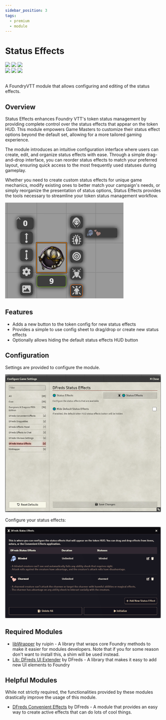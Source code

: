 ```yaml
---
sidebar_position: 3
tags:
  - premium
  - module
---
```


# Status Effects

<img src="https://img.shields.io/badge/Premium-aa0000?style=for-the-badge"/>
<img src="https://img.shields.io/badge/Any%20System-00aaaa?style=for-the-badge"/>
<a target="_blank" href="https://foundryvtt.com/packages/dfreds-status-effects"><img src="https://img.shields.io/badge/Download-2e2e2e?style=for-the-badge"/></a>
<br />
<img src="https://img.shields.io/badge/Version-v1.1.2-007ec6?style=for-the-badge&labelColor=555555" />
<img src="https://img.shields.io/badge/FVTT-12-fe6a1f?style=for-the-badge&labelColor=555555" />
<a target="_blank" href="https://forge-vtt.com/bazaar#package=dfreds-status-effects"><img src="https://img.shields.io/badge/dynamic/json?label=Installs&query=package.installs&suffix=%25&url=https://forge-vtt.com/api/bazaar/package/dfreds-status-effects&colorB=68a74f&style=for-the-badge"/></a>
<br/>
<br/>

A FoundryVTT module that allows configuring and editing of the status effects.

## Overview

Status Effects enhances Foundry VTT's token status management by providing
complete control over the status effects that appear on the token HUD. This
module empowers Game Masters to customize their status effect options beyond the
default set, allowing for a more tailored gaming experience.

The module introduces an intuitive configuration interface where users can
create, edit, and organize status effects with ease. Through a simple
drag-and-drop interface, you can reorder status effects to match your preferred
layout, ensuring quick access to the most frequently used statuses during
gameplay.

Whether you need to create custom status effects for unique game mechanics,
modify existing ones to better match your campaign's needs, or simply reorganize
the presentation of status options, Status Effects provides the tools necessary
to streamline your token status management workflow.

![Status Effects](./img/status-effects.png)

## Features

- Adds a new button to the token config for new status effects
- Provides a simple to use config sheet to drag/drop or create new status effects
- Optionally allows hiding the default status effects HUD button

## Configuration

Settings are provided to configure the module.

![Settings](./img/settings.png)

Configure your status effects:

![Config](./img/config.png)

## Required Modules

- [libWrapper](https://foundryvtt.com/packages/lib-wrapper) by ruipin - A
library that wraps core Foundry methods to make it easier for modules
developers. Note that if you for some reason don't want to install this, a shim
will be used instead.
- [Lib: DFreds UI Extender](https://foundryvtt.com/packages/lib-dfreds-ui-extender) by DFreds - A library that makes it easy to add new UI elements to Foundry

## Helpful Modules

While not strictly required, the functionalities provided by these modules
drastically improve the usage of this module.

- [DFreds Convenient Effects](https://foundryvtt.com/packages/dfreds-convenient-effects) by DFreds - A module that provides an easy way to create active effects that
can do lots of cool things.
